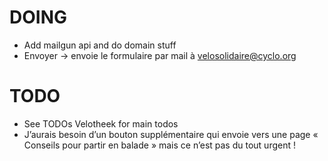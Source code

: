 # DOING
- Add mailgun api and do domain stuff
- Envoyer -> envoie le formulaire par mail à velosolidaire@cyclo.org

  
# TODO
- See TODOs Velotheek for main todos
- J’aurais besoin d’un bouton supplémentaire qui envoie vers une page « Conseils pour partir en balade » mais ce n’est pas du tout urgent !